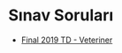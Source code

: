 # Sınav Soruları

<!--Index-->

- [Final 2019 TD - Veteriner](./Final%202019%20TD%20-%20Veteriner.pdf)

<!--Index-->
